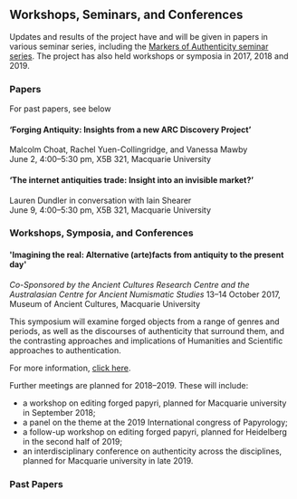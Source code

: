 ## Workshops, Seminars, and Conferences

Updates and results of the project have and will be given in papers in various seminar series,
including the [Markers of Authenticity seminar series](/https://markersofauthenticity.wordpress.com/seminars/). The project has also held workshops or symposia in 2017, 2018 and 2019.

### Papers
For past papers, see below

#### ‘Forging Antiquity: Insights from a new ARC Discovery Project’
  Malcolm Choat, Rachel Yuen-Collingridge, and Vanessa Mawby  
  June 2, 4:00–5:30 pm, X5B 321, Macquarie University

#### ‘The internet antiquities trade: Insight into an invisible market?’
  Lauren Dundler in conversation with Iain Shearer  
  June 9, 4:00–5:30 pm, X5B 321, Macquarie University

### Workshops, Symposia, and Conferences

#### 'Imagining the real: Alternative (arte)facts from antiquity to the present day'
*Co-Sponsored by the Ancient Cultures Research Centre and the
Australasian Centre for Ancient Numismatic Studies*
13–14 October 2017, Museum of Ancient Cultures, Macquarie University

This symposium will examine forged objects from a range of genres and periods,
as well as the discourses of authenticity that surround them, and the contrasting
approaches and implications of Humanities and Scientific approaches to authentication.

For more information, [click here](/conference).

Further meetings are planned for 2018–2019. These will include:

* a workshop on editing forged papyri, planned for Macquarie university in September 2018;
* a panel on the theme at the 2019 International congress of Papyrology;
* a follow-up workshop on editing forged papyri, planned for Heidelberg in the second half of 2019;
* an interdisciplinary conference on authenticity across the disciplines, planned for Macquarie university in late 2019.

### Past Papers
